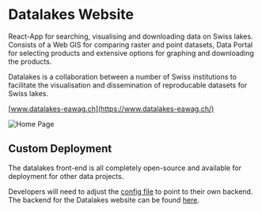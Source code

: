 # Datalakes Website

React-App for searching, visualising and downloading data on Swiss lakes. Consists of a Web GIS for comparing raster and point datasets, Data Portal for selecting products and extensive options for graphing and downloading the products.

Datalakes is a collaboration between a number of Swiss institutions to facilitate the visualisation and dissemination of reproducable datasets for Swiss lakes.

[www.datalakes-eawag.ch](https://www.datalakes-eawag.ch/)

![Home Page](https://runnalls.s3.eu-central-1.amazonaws.com/datalakes-home.png)

## Custom Deployment

The datalakes front-end is all completely open-source and available for deployment for other data projects. 

Developers will need to adjust the [config file](https://github.com/Datalakes-Eawag/datalakes-react/blob/master/config.json) to point to their own backend. The backend for the Datalakes website can be found [here](https://github.com/Datalakes-Eawag/datalakes-nodejs).